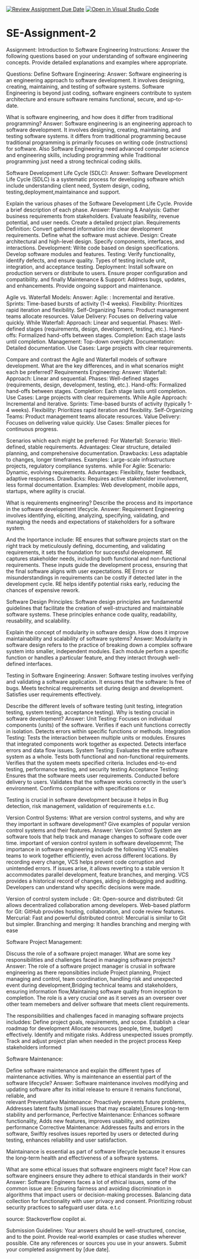 [![Review Assignment Due Date](https://classroom.github.com/assets/deadline-readme-button-24ddc0f5d75046c5622901739e7c5dd533143b0c8e959d652212380cedb1ea36.svg)](https://classroom.github.com/a/-ucQIGTc)
[![Open in Visual Studio Code](https://classroom.github.com/assets/open-in-vscode-718a45dd9cf7e7f842a935f5ebbe5719a5e09af4491e668f4dbf3b35d5cca122.svg)](https://classroom.github.com/online_ide?assignment_repo_id=15210409&assignment_repo_type=AssignmentRepo)
# SE-Assignment-2
Assignment: Introduction to Software Engineering
Instructions:
Answer the following questions based on your understanding of software engineering concepts. Provide detailed explanations and examples where appropriate.

Questions:
Define Software Engineering:
Answer:
Software engineering is an engineering approach to software development. It involves designing, creating, maintaining, and testing of software systems. Software Engineering is beyond just coding, software engineers contribute to system architecture and ensure software remains functional, secure, and up-to-date.


What is software engineering, and how does it differ from traditional programming?
Answer:
 Software engineering is an engineering approach to software development. It involves designing, creating, maintaining, and testing software systems.
 it differs from traditional programming because traditional programming is primarily focuses on writing code (instructions) for software.
 Also Software Engineering  need advanced computer science and engineering skills, including programming while Traditional programming just need a strong technical coding skills.


Software Development Life Cycle (SDLC):
Answer:
Software Development Life Cycle (SDLC) is a systematic process for developing software which include understanding client need, System design, coding, testing,deployment,maintainance and  support.

Explain the various phases of the Software Development Life Cycle. Provide a brief description of each phase.
Answer:
Planning & Analysis:
    Gather business requirements from stakeholders.
    Evaluate feasibility, revenue potential, and user needs.
    Create a detailed project plan.
Requirements Definition:
    Convert gathered information into clear development requirements.
    Define what the software must achieve.
Design:
    Create architectural and high-level design.
    Specify components, interfaces, and interactions.
Development:
    Write code based on design specifications.
    Develop software modules and features.
Testing:
    Verify functionality, identify defects, and ensure quality.
    Types of testing include unit, integration, and acceptance testing.
Deployment:
    Install software on production servers or distribute to users.
    Ensure proper configuration and compatibility. and finally
Maintenance & Support:
    Address bugs, updates, and enhancements.
    Provide ongoing support and maintenance.

Agile vs. Waterfall Models:
Answer:
Agile:
    : Incremental and iterative.
    Sprints: Time-based bursts of activity (1-4 weeks).
    Flexibility: Prioritizes rapid iteration and flexibility.
    Self-Organizing Teams: Product management teams allocate resources.
    Value Delivery: Focuses on delivering value quickly.
While
Waterfall:
    Approach: Linear and sequential.
    Phases: Well-defined stages (requirements, design, development, testing, etc.).
    Hand-offs: Formalized hand-offs between stages.
    Completion: Each stage lasts until completion.
    Management: Top-down oversight.
    Documentation: Detailed documentation.
    Use Cases: Large projects with clear requirements.

Compare and contrast the Agile and Waterfall models of software development. What are the key differences, and in what scenarios might each be preferred?
Requirements Engineering:
Answer:
Waterfall:
    Approach: Linear and sequential.
    Phases: Well-defined stages (requirements, design, development, testing, etc.).
    Hand-offs: Formalized hand-offs between stages.
    Completion: Each stage lasts until completion.
    Use Cases: Large projects with clear requirements.
While 
Agile
        Approach: Incremental and iterative.
    Sprints: Time-based bursts of activity (typically 1-4 weeks).
    Flexibility: Prioritizes rapid iteration and flexibility.
    Self-Organizing Teams: Product management teams allocate resources.
    Value Delivery: Focuses on delivering value quickly.
    Use Cases: Smaller pieces for continuous progress.

Scenarios which each might be preferred:
For Waterfall:
    Scenario: Well-defined, stable requirements.
    Advantages: Clear structure, detailed planning, and comprehensive documentation.
    Drawbacks: Less adaptable to changes, longer timeframes.
    Examples: Large-scale infrastructure projects, regulatory compliance systems.
while 
For Agile:
    Scenario: Dynamic, evolving requirements.
    Advantages: Flexibility, faster feedback, adaptive responses.
    Drawbacks: Requires active stakeholder involvement, less formal documentation.
    Examples: Web development, mobile apps, startups, where agility is crucial.

What is requirements engineering? Describe the process and its importance in the software development lifecycle.
Answer:
Requirement Engineering involves identifying, eliciting, analyzing, specifying, validating, and managing the needs and expectations of stakeholders for a software system.

And the Inportance include:
RE ensures that software projects start on the right track by meticulously defining, documenting, and validating requirements, it sets 
    the foundation for successful development.
RE captures stakeholder needs, including both functional and non-functional requirements. These inputs guide the development process, 
    ensuring that the final software aligns with user expectations.
RE  Errors or misunderstandings in requirements can be costly if detected later in the development cycle. RE helps identify potential risks
    early, reducing the chances of expensive rework.

Software Design Principles:
Software design principles are fundamental guidelines that facilitate the creation of well-structured and maintainable software systems. These 
    principles enhance code quality, readability, reusability, and scalability. 

Explain the concept of modularity in software design. How does it improve maintainability and scalability of software systems?
Answer:
Modularity in software design refers to the practice of breaking down a complex software system into smaller, independent modules. Each module 
    perfom a specific function or handles a particular feature, and they interact through well-defined interfaces.

Testing in Software Engineering:
Answer:
Software testing involves verifying and validating a software application.
    It ensures that the software:
    Is free of bugs.
    Meets technical requirements set during design and development.
    Satisfies user requirements effectively.

Describe the different levels of software testing (unit testing, integration testing, system testing, acceptance testing). Why is testing 
crucial in software development?
Answer:
Unit Testing:
    Focuses on individual components (units) of the software.
    Verifies if each unit functions correctly in isolation.
    Detects errors within specific functions or methods.
Integration Testing:
    Tests the interaction between multiple units or modules.
    Ensures that integrated components work together as expected.
    Detects interface errors and data flow issues.
System Testing:
    Evaluates the entire software system as a whole.
    Tests both functional and non-functional requirements.
    Verifies that the system meets specified criteria.
    Includes end-to-end testing, performance testing, and security testing
Acceptance Testing:
    Ensures that the software meets user requirements.
    Conducted before delivery to users.
    Validates that the software works correctly in the user’s environment.
    Confirms compliance with specifications or 
    
Testing is crucial in software development because it helps in Bug detection, risk management, validation of requirements e.t.c.

Version Control Systems:
What are version control systems, and why are they important in software development? Give examples of popular version control systems and their features.
Answer:
Version Control System are software tools that help track and manage changes to software code over time.
important of version control system in software developemrnt;
The importance in software engineering include the following 
    VCS enables teams to work together efficiently, even across different locations.
    By recording every change, VCS helps prevent code corruption and unintended errors.
    If issues arise, it allows reverting to a stable version
    It accommodates parallel development, feature branches, and merging.
    VCS provides a historical record of changes, aiding in debugging and auditing.
    Developers can understand why specific decisions were made.

Version of control system include :
Git:
    Open-source and distributed: Git allows decentralized collaboration among developers.
    Web-based platform for Git: GitHub provides hosting, collaboration, and code review features.
Mercurial:
    Fast and powerful distributed control: Mercurial is similar to Git but simpler.
    Branching and merging: It handles branching and merging with ease

Software Project Management:

Discuss the role of a software project manager. What are some key responsibilities and challenges faced in managing software projects?
Answer:
The role of a software project manager is crusial in software engineering as there reponsibities include Project planning, Project managing and control, team coordination, handling risk and unexpected event during development,Bridging technical teams and stakeholders, ensuring information flow,Maintaining software quality from inception to completion. The role is a very crucial one as it serves as an overseer over other team memebers and deliver software that meets client requirements.

The responsibilities and challenges faced in managing software projects includdes:
    Define project goals, requirements, and scope.
    Establish a clear roadmap for development
    Allocate resources (people, time, budget) effectively.
    Identify and mitigate risks.
    Address unexpected issues promptly.
    Track and adjust project plan when needed in the project process
    Keep stakeholders informed

Software Maintenance:

Define software maintenance and explain the different types of maintenance activities. Why is maintenance an essential part of the software lifecycle?
Answer:
Software maintenance involves modifying and updating software after its initial release to ensure it remains functional, reliable, and  
    relevant
Preventative Maintenance:
    Proactively prevents future problems, Addresses latent faults (small issues that may escalate),Ensures long-term stability and performance,
Perfective Maintenance: 
    Enhances software functionality, Adds new features, improves usability, and optimizes performance
Corrective Maintenance: Addresses faults and errors in the software, Swiftly resolves issues reported by users or detected during testing,
    enhances reliability and user satisfaction.

Maintainance is essential as part of software lifecycle because it ensures the long-term health and effectiveness of a software systems.

What are some ethical issues that software engineers might face? How can software engineers ensure they adhere to ethical standards in their work?
Answer:
Software Engineers faces a lot of ethical issues, some of the common issue are:
 Ensuring fairness and avoiding discrimination in algorithms that impact users or decision-making processes.
 Balancing data collection for functionality with user privacy and consent.
 Prioritizing robust security practices to safeguard user data. e.t.c

 
 source:
    Stackoverflow
    copilot ai.



Submission Guidelines:
Your answers should be well-structured, concise, and to the point.
Provide real-world examples or case studies wherever possible.
Cite any references or sources you use in your answers.
Submit your completed assignment by [due date].

